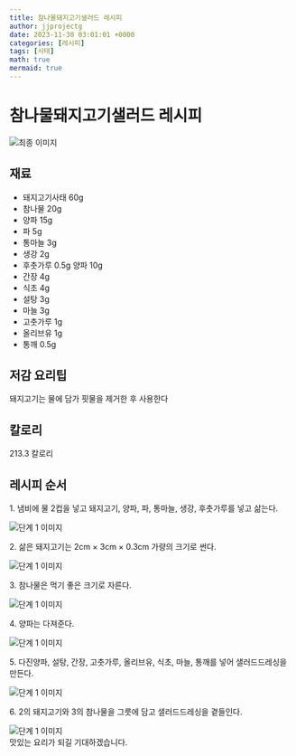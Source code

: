 ```yaml
---
title: 참나물돼지고기샐러드 레시피
author: jjprojectg
date: 2023-11-30 03:01:01 +0000
categories: [레시피]
tags: [사태]
math: true
mermaid: true
---
```

<meta name="og:type" content="website"/>
<meta charset="UTF-8"/>
<div class="header">
  <h1>참나물돼지고기샐러드 레시피</h1>
</div>

<div class="container my-4">
  <div class="row">
    <div class="col-12 col-md-6">
      <div class="recipe-image">
        <img src="http://www.foodsafetykorea.go.kr/uploadimg/20141118/20141118102050_1416273650645.jpg" class="step-image" alt="최종 이미지"/>
      </div>
    </div>
    <div class="col-12 col-md-6">
      <div class="ingredients">
        <h2>재료</h2>
        <ul class="card">
          <li> 돼지고기사태 60g </li>
          <li>  참나물 20g </li>
          <li>  양파 15g </li>
          <li>  파 5g </li>
          <li>  통마늘 3g </li>
          <li>  생강 2g </li>
          <li>  후춧가루 0.5g 양파 10g </li>
          <li>  간장 4g </li>
          <li>  식초 4g </li>
          <li>  설탕 3g </li>
          <li>  마늘 3g </li>
          <li>  고춧가루 1g </li>
          <li>  올리브유 1g </li>
          <li>  통깨 0.5g </li>
</ul>
      </div>
    </div>
    <div class="col-12 col-md-6">
      <div class="ingredients">
        <h2>저감 요리팁</h2>
        <div class="card"> 
          <p>
            돼지고기는 물에 담가 핏물을 제거한 후 사용한다
          </p>
        </div>
      </div>
      <div class="ingredients">
        <h2>칼로리</h2>
        <div class="card"> 
          <p>
            213.3 칼로리
          </p>
        </div>
      </div>
    </div>
  </div>

  <h2 class="my-4">레시피 순서</h2>
  <div class="card recipe-card">
    <div class="card-body recipe-step">
      <p class="card-text step-description">1. 냄비에 물 2컵을 넣고 돼지고기, 양파, 파, 통마늘, 생강, 후춧가루를 넣고 삶는다.</p>
      <img src="http://www.foodsafetykorea.go.kr/uploadimg/cook/723-1.jpg" alt="단계 1 이미지" class="step-image"/>
    </div>
  </div>
  <div class="card recipe-card">
    <div class="card-body recipe-step">
      <p class="card-text step-description">2. 삶은 돼지고기는 2cm × 3cm × 0.3cm 가량의 크기로 썬다.</p>
      <img src="http://www.foodsafetykorea.go.kr/uploadimg/cook/723-2.jpg" alt="단계 1 이미지" class="step-image"/>
    </div>
  </div>
  <div class="card recipe-card">
    <div class="card-body recipe-step">
      <p class="card-text step-description">3. 참나물은 먹기 좋은 크기로 자른다.</p>
      <img src="http://www.foodsafetykorea.go.kr/uploadimg/cook/723-3.jpg" alt="단계 1 이미지" class="step-image"/>
    </div>
  </div>
  <div class="card recipe-card">
    <div class="card-body recipe-step">
      <p class="card-text step-description">4. 양파는 다져준다.</p>
      <img src="http://www.foodsafetykorea.go.kr/uploadimg/cook/723-4.jpg" alt="단계 1 이미지" class="step-image"/>
    </div>
  </div>
  <div class="card recipe-card">
    <div class="card-body recipe-step">
      <p class="card-text step-description">5.  다진양파, 설탕, 간장, 고춧가루, 올리브유, 식초, 마늘, 통깨를 넣어 샐러드드레싱을 만든다.</p>
      <img src="http://www.foodsafetykorea.go.kr/uploadimg/cook/723-5.jpg" alt="단계 1 이미지" class="step-image"/>
    </div>
  </div>
  <div class="card recipe-card">
    <div class="card-body recipe-step">
      <p class="card-text step-description">6. 2의 돼지고기와 3의 참나물을 그릇에 담고 샐러드드레싱을 곁들인다.</p>
      <img src="http://www.foodsafetykorea.go.kr/uploadimg/cook/723-6.jpg" alt="단계 1 이미지" class="step-image"/>
    </div>
  </div>

</div>
맛있는 요리가 되길 기대하겠습니다.
